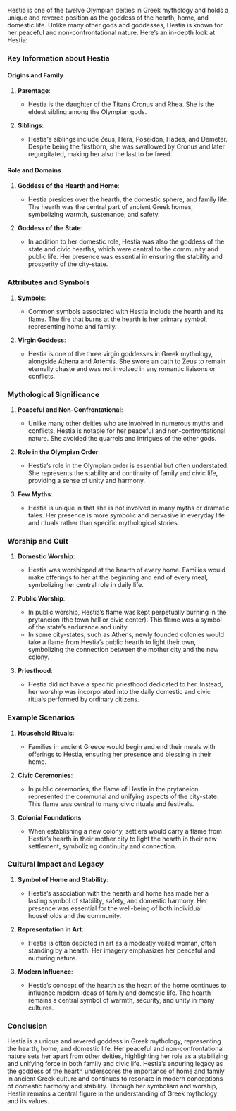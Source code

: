 Hestia is one of the twelve Olympian deities in Greek mythology and holds a unique and revered position as the goddess of the hearth, home, and domestic life. Unlike many other gods and goddesses, Hestia is known for her peaceful and non-confrontational nature. Here’s an in-depth look at Hestia:

### Key Information about Hestia

#### Origins and Family
1. **Parentage**:
   - Hestia is the daughter of the Titans Cronus and Rhea. She is the eldest sibling among the Olympian gods.

2. **Siblings**:
   - Hestia's siblings include Zeus, Hera, Poseidon, Hades, and Demeter. Despite being the firstborn, she was swallowed by Cronus and later regurgitated, making her also the last to be freed.

#### Role and Domains

1. **Goddess of the Hearth and Home**:
   - Hestia presides over the hearth, the domestic sphere, and family life. The hearth was the central part of ancient Greek homes, symbolizing warmth, sustenance, and safety.

2. **Goddess of the State**:
   - In addition to her domestic role, Hestia was also the goddess of the state and civic hearths, which were central to the community and public life. Her presence was essential in ensuring the stability and prosperity of the city-state.

### Attributes and Symbols

1. **Symbols**:
   - Common symbols associated with Hestia include the hearth and its flame. The fire that burns at the hearth is her primary symbol, representing home and family.

2. **Virgin Goddess**:
   - Hestia is one of the three virgin goddesses in Greek mythology, alongside Athena and Artemis. She swore an oath to Zeus to remain eternally chaste and was not involved in any romantic liaisons or conflicts.

### Mythological Significance

1. **Peaceful and Non-Confrontational**:
   - Unlike many other deities who are involved in numerous myths and conflicts, Hestia is notable for her peaceful and non-confrontational nature. She avoided the quarrels and intrigues of the other gods.

2. **Role in the Olympian Order**:
   - Hestia’s role in the Olympian order is essential but often understated. She represents the stability and continuity of family and civic life, providing a sense of unity and harmony.

3. **Few Myths**:
   - Hestia is unique in that she is not involved in many myths or dramatic tales. Her presence is more symbolic and pervasive in everyday life and rituals rather than specific mythological stories.

### Worship and Cult

1. **Domestic Worship**:
   - Hestia was worshipped at the hearth of every home. Families would make offerings to her at the beginning and end of every meal, symbolizing her central role in daily life.

2. **Public Worship**:
   - In public worship, Hestia’s flame was kept perpetually burning in the prytaneion (the town hall or civic center). This flame was a symbol of the state’s endurance and unity.
   - In some city-states, such as Athens, newly founded colonies would take a flame from Hestia’s public hearth to light their own, symbolizing the connection between the mother city and the new colony.

3. **Priesthood**:
   - Hestia did not have a specific priesthood dedicated to her. Instead, her worship was incorporated into the daily domestic and civic rituals performed by ordinary citizens.

### Example Scenarios

1. **Household Rituals**:
   - Families in ancient Greece would begin and end their meals with offerings to Hestia, ensuring her presence and blessing in their home.

2. **Civic Ceremonies**:
   - In public ceremonies, the flame of Hestia in the prytaneion represented the communal and unifying aspects of the city-state. This flame was central to many civic rituals and festivals.

3. **Colonial Foundations**:
   - When establishing a new colony, settlers would carry a flame from Hestia’s hearth in their mother city to light the hearth in their new settlement, symbolizing continuity and connection.

### Cultural Impact and Legacy

1. **Symbol of Home and Stability**:
   - Hestia’s association with the hearth and home has made her a lasting symbol of stability, safety, and domestic harmony. Her presence was essential for the well-being of both individual households and the community.

2. **Representation in Art**:
   - Hestia is often depicted in art as a modestly veiled woman, often standing by a hearth. Her imagery emphasizes her peaceful and nurturing nature.

3. **Modern Influence**:
   - Hestia’s concept of the hearth as the heart of the home continues to influence modern ideas of family and domestic life. The hearth remains a central symbol of warmth, security, and unity in many cultures.

### Conclusion

Hestia is a unique and revered goddess in Greek mythology, representing the hearth, home, and domestic life. Her peaceful and non-confrontational nature sets her apart from other deities, highlighting her role as a stabilizing and unifying force in both family and civic life. Hestia’s enduring legacy as the goddess of the hearth underscores the importance of home and family in ancient Greek culture and continues to resonate in modern conceptions of domestic harmony and stability. Through her symbolism and worship, Hestia remains a central figure in the understanding of Greek mythology and its values.

